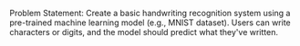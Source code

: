 Problem Statement: Create a basic handwriting recognition system using a pre-trained machine learning model (e.g., MNIST dataset). Users can write characters or digits, and the model should predict what they've written.
